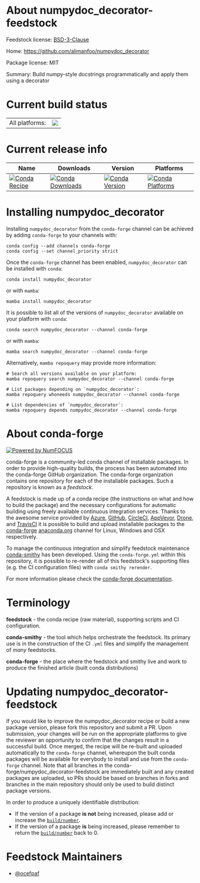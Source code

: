 About numpydoc_decorator-feedstock
==================================

Feedstock license: [BSD-3-Clause](https://github.com/conda-forge/numpydoc_decorator-feedstock/blob/main/LICENSE.txt)

Home: https://github.com/alimanfoo/numpydoc_decorator

Package license: MIT

Summary: Build numpy-style docstrings programmatically and apply them using a decorator

Current build status
====================


<table><tr><td>All platforms:</td>
    <td>
      <a href="https://dev.azure.com/conda-forge/feedstock-builds/_build/latest?definitionId=18993&branchName=main">
        <img src="https://dev.azure.com/conda-forge/feedstock-builds/_apis/build/status/numpydoc_decorator-feedstock?branchName=main">
      </a>
    </td>
  </tr>
</table>

Current release info
====================

| Name | Downloads | Version | Platforms |
| --- | --- | --- | --- |
| [![Conda Recipe](https://img.shields.io/badge/recipe-numpydoc_decorator-green.svg)](https://anaconda.org/conda-forge/numpydoc_decorator) | [![Conda Downloads](https://img.shields.io/conda/dn/conda-forge/numpydoc_decorator.svg)](https://anaconda.org/conda-forge/numpydoc_decorator) | [![Conda Version](https://img.shields.io/conda/vn/conda-forge/numpydoc_decorator.svg)](https://anaconda.org/conda-forge/numpydoc_decorator) | [![Conda Platforms](https://img.shields.io/conda/pn/conda-forge/numpydoc_decorator.svg)](https://anaconda.org/conda-forge/numpydoc_decorator) |

Installing numpydoc_decorator
=============================

Installing `numpydoc_decorator` from the `conda-forge` channel can be achieved by adding `conda-forge` to your channels with:

```
conda config --add channels conda-forge
conda config --set channel_priority strict
```

Once the `conda-forge` channel has been enabled, `numpydoc_decorator` can be installed with `conda`:

```
conda install numpydoc_decorator
```

or with `mamba`:

```
mamba install numpydoc_decorator
```

It is possible to list all of the versions of `numpydoc_decorator` available on your platform with `conda`:

```
conda search numpydoc_decorator --channel conda-forge
```

or with `mamba`:

```
mamba search numpydoc_decorator --channel conda-forge
```

Alternatively, `mamba repoquery` may provide more information:

```
# Search all versions available on your platform:
mamba repoquery search numpydoc_decorator --channel conda-forge

# List packages depending on `numpydoc_decorator`:
mamba repoquery whoneeds numpydoc_decorator --channel conda-forge

# List dependencies of `numpydoc_decorator`:
mamba repoquery depends numpydoc_decorator --channel conda-forge
```


About conda-forge
=================

[![Powered by
NumFOCUS](https://img.shields.io/badge/powered%20by-NumFOCUS-orange.svg?style=flat&colorA=E1523D&colorB=007D8A)](https://numfocus.org)

conda-forge is a community-led conda channel of installable packages.
In order to provide high-quality builds, the process has been automated into the
conda-forge GitHub organization. The conda-forge organization contains one repository
for each of the installable packages. Such a repository is known as a *feedstock*.

A feedstock is made up of a conda recipe (the instructions on what and how to build
the package) and the necessary configurations for automatic building using freely
available continuous integration services. Thanks to the awesome service provided by
[Azure](https://azure.microsoft.com/en-us/services/devops/), [GitHub](https://github.com/),
[CircleCI](https://circleci.com/), [AppVeyor](https://www.appveyor.com/),
[Drone](https://cloud.drone.io/welcome), and [TravisCI](https://travis-ci.com/)
it is possible to build and upload installable packages to the
[conda-forge](https://anaconda.org/conda-forge) [anaconda.org](https://anaconda.org/)
channel for Linux, Windows and OSX respectively.

To manage the continuous integration and simplify feedstock maintenance
[conda-smithy](https://github.com/conda-forge/conda-smithy) has been developed.
Using the ``conda-forge.yml`` within this repository, it is possible to re-render all of
this feedstock's supporting files (e.g. the CI configuration files) with ``conda smithy rerender``.

For more information please check the [conda-forge documentation](https://conda-forge.org/docs/).

Terminology
===========

**feedstock** - the conda recipe (raw material), supporting scripts and CI configuration.

**conda-smithy** - the tool which helps orchestrate the feedstock.
                   Its primary use is in the construction of the CI ``.yml`` files
                   and simplify the management of *many* feedstocks.

**conda-forge** - the place where the feedstock and smithy live and work to
                  produce the finished article (built conda distributions)


Updating numpydoc_decorator-feedstock
=====================================

If you would like to improve the numpydoc_decorator recipe or build a new
package version, please fork this repository and submit a PR. Upon submission,
your changes will be run on the appropriate platforms to give the reviewer an
opportunity to confirm that the changes result in a successful build. Once
merged, the recipe will be re-built and uploaded automatically to the
`conda-forge` channel, whereupon the built conda packages will be available for
everybody to install and use from the `conda-forge` channel.
Note that all branches in the conda-forge/numpydoc_decorator-feedstock are
immediately built and any created packages are uploaded, so PRs should be based
on branches in forks and branches in the main repository should only be used to
build distinct package versions.

In order to produce a uniquely identifiable distribution:
 * If the version of a package **is not** being increased, please add or increase
   the [``build/number``](https://docs.conda.io/projects/conda-build/en/latest/resources/define-metadata.html#build-number-and-string).
 * If the version of a package **is** being increased, please remember to return
   the [``build/number``](https://docs.conda.io/projects/conda-build/en/latest/resources/define-metadata.html#build-number-and-string)
   back to 0.

Feedstock Maintainers
=====================

* [@ocefpaf](https://github.com/ocefpaf/)

